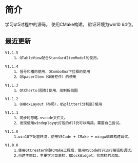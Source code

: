 # 简介

学习qt5过程中的源码。
使用CMake构建。
验证环境为win10 64位。


## 最近更新

    V1.1.5 
        1、QTableView配合StandardItemModel的使用。

    V1.1.4 
        1、信号和槽的使用，QComboBox下拉框的使用
        2、QSpacerItem（弹簧控件）的使用

    V1.1.3 
        1、QtCharts(图表)使用，绘制折线图

    V1.1.2 
        1、QHBoxLayout（布局），QSplitter(分割窗)使用

    V1.1.1 
        1、同步时忽略.vscode文件夹。
		2、发现使用windeployqt打包的dll仍可以精简，需要自己尝试。
		
    V1.1.0 
        1.win10下配置环境，使用VSCode + CMake + mingw编译构建调试。

    V1.0.0 
        1.使用QtCreater创建CMake工程后，使用VSCode打开进行编辑和调试。
        2.创建主窗口，主要学习菜单栏，QDockWidget，状态栏的添加。